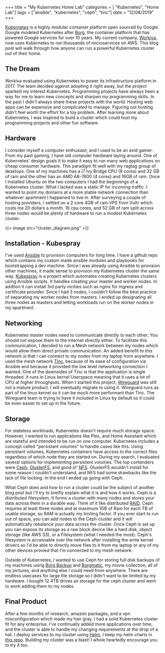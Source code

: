 +++ 
title = "My Kubernetes Home Lab"
categories = [ "Kubernetes", "Home Lab"]
tags = ["ansible", "kubernetes", "ceph", "tinc"]
date = "12/08/2019"
+++

[Kubernetes](https://kubernetes.io/) is a highly modular container
platform open sourced by Google. Google modeled Kubernetes after
[Borg](https://ai.google/research/pubs/pub43438), the container platform
that has powered Google services for over 10 years. My current company,
[Workiva](https://www.workiva.com/careers), now uses Kubernetes to run
thousands of microservices on AWS. This blog post will walk through how
anyone can run a powerful Kubernetes cluster out of their home.

## The Dream

Workiva evaluated using Kubernetes to power its infrastructure
platform in 2017. The team decided against adopting it right away, but
the project sparked my interest Kubernetes. Programming
projects have always been a way for me to learn new concepts and sharpen
my programming skills. In the past I didn't always share these projects with the world. Hosting web apps can be expensive and
complicated to manage. Figuring out hosting didn't feel worth the effort for a toy
problem. After learning more about Kubernetes, I was inspired to build a 
cluster which could host my programming projects and other fun software.

## Hardware

I consider myself a computer enthusiast, and I used to be an avid gamer. From my past gaming, I have old computer hardware laying around. One of
Kubernetes' design goals it to make it easy to run many web applications on cheap consumer hardware. This paradigm fit well with my
ragtag group of desktops. One of my machines has a i7 Ivy Bridge CPU (8 cores) and
32 GB of ram and the other has an AMD A8-7600 (4 cores) and 16GB of ram. Once I
installed Ubuntu on the two computers I had the beginnings of a
Kubernetes cluster. What I lacked was a static IP for incoming traffic. I wanted to point my domains at a more stable network connection than whatever apartment I happened to live in. After surveying a couple of hosting providers, I settled on a 2 core 4GB of ram VPS from Vultr which costs me 20 dollars a month. 16 cpu cores, and 52 GB of ram split across three nodes would be plenty of hardware to run a modest Kubernetes cluster.

{{< image src="cluster_diagram.png" >}}

## Installation - Kubespray

I've used [Ansible](https://www.ansible.com/) to provision computers for long
time. I have a github repo which contains my custom made ansible modules and playbooks for bootstrapping a dev machine. Since I was already 
using Ansible to provision other machines, it made sense
to provision my Kubernetes cluster the same way.
[Kubespray](https://github.com/kubespray/kubespray) is a project which
automates creating Kubernetes clusters using Ansible scripts. It handles creating your master and worker nodes. In addtion it can install 3rd
party nicities such as nginx for ingress and certificate provider.
Since I had 3 nodes, I couldn't follow the best practice of separating
my worker nodes from masters. I ended up designating all three nodes as
masters and letting workloads run on the worker nodes in my apartment.

## Networking

Kubernetes master nodes need to communicate directly to each other; You should not expose them to the internet directly either. To facilitate this communication, I decided to run a Mesh
network between my nodes which would allow them direct private
communication. An added benefit to this network is that I can connect
to my nodes from my laptop from anywhere. I used the mesh network [Tinc](https://www.tinc-vpn.org/),
because of its ease of configuration via Ansible and because it provided the low
level networking connection I wanted. One of the downsides of Tinc is that the application is
single threaded. It runs in Linux kernel Userspace meaning that it uses a lot of CPU
at higher throughputs. When I started this project, 
[Wireguard](https://www.wireguard.com/) was still not a mature product. I will eventually migrate
to using it. Wireguard runs as part of the linux kernel so it can be much more performant than Tinc. The Wireguard team is trying to have it included in Linux by default so it could be even easier to set up in the future.

## Storage

For stateless workloads, Kubernetes doesn't require much 
storage space. However, I wanted to run applications like Plex, and Home
Assistant which are stateful and intended to be run on one computer. Kubernetes includes
a concept called "persistant volumes" to handle cases like this. Using
persistant volumes, Kubernetes containers have access to the correct 
files regardless of which node they are started on. During my search, I
evaluated several options for implementing persistent volumes. The top
contenders were [Ceph](https://ceph.io/),
[GlusterFS](https://www.gluster.org/), and good ol'
[NFS](https://en.wikipedia.org/wiki/Network_File_System). GlusterFS
wouldn't install for some reason I couldn't understand, and NFS had some
drawbacks like the lack of file locking. In the end I ended up going with Ceph.

What Ceph does and how to run a cluster could be the subject of another
blog post but I'll try to breifly explain what it is and how it works.
Ceph is a distributed filesystem, It forms a cluster with many nodes and
stores your data across them in a durable way. Think of it like
distributed [RAID](https://en.wikipedia.org/wiki/RAID).
Ceph requires at least three nodes and at maximum 1GB of Ram for each TB
of usable storage, so RAM is actually my limiting factor. If you ever
start to run out of space, you can add nodes to the Ceph cluster and it
will automatically rebalance your data across the cluster. Once Ceph is
set up you can expose its storage as a raw block device like a hard
disk, object storage (like AWS S3), or a Filesystem (what I needed the
most). Ceph's filesystem is accessable over the network after installing
the write kernel drivers so I'd be able to directly move files to it
from my laptop or any of my other devices provied that I'm connected to
my mesh network.

Outside of Kubernetes, I wanted to use Ceph for storing full disk
backups of my machines using [Borg
Backup](https://borgbackup.readthedocs.io/en/stable/) and
[Borgmatic](https://github.com/witten/borgmatic), my movie collection,
all of my pictures, and anything else I could need from anywhere. There
are endless usecases for large file storage so I didn't want to be
limited by my hardware. I bought 12 4TB drives as storage for the ceph
cluster and went to work adding them to my nodes.

## Final Product

After a few months of research, amazon packages, and a vpn
misconfiguration which made my hair gray, I had a solid Kubernetes
cluster fit for any enterprise. I've continually added more applications
over time, and the cluster is able to handle my changing requirements at
the drop of a hat. I deploy services to my cluster using
[Helm](https://helm.sh/), I keep my helm charts in [this
repo](https://github.com/tstapler/charts). Building my cluster was a
blast! I whole heartedly encourage you to try it too.
